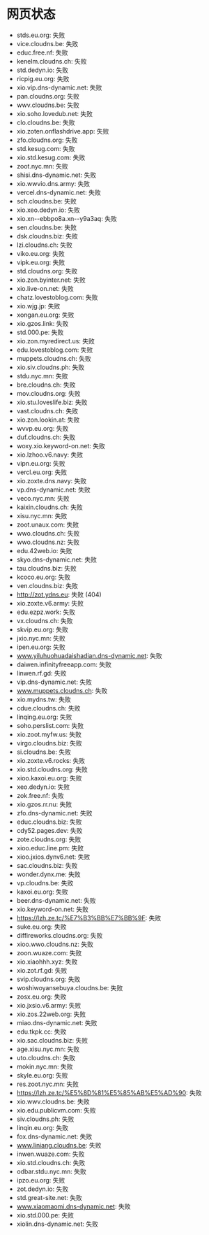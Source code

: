 # 网页状态
- stds.eu.org: 失败
- vice.cloudns.be: 失败
- educ.free.nf: 失败
- kenelm.cloudns.ch: 失败
- std.dedyn.io: 失败
- ricpig.eu.org: 失败
- xio.vip.dns-dynamic.net: 失败
- pan.cloudns.org: 失败
- wwv.cloudns.be: 失败
- xio.soho.lovedub.net: 失败
- clo.cloudns.be: 失败
- xio.zoten.onflashdrive.app: 失败
- zfo.cloudns.org: 失败
- std.kesug.com: 失败
- xio.std.kesug.com: 失败
- zoot.nyc.mn: 失败
- shisi.dns-dynamic.net: 失败
- xio.wwvio.dns.army: 失败
- vercel.dns-dynamic.net: 失败
- sch.cloudns.be: 失败
- xio.xeo.dedyn.io: 失败
- xio.xn--ebbpo8a.xn--y9a3aq: 失败
- sen.cloudns.be: 失败
- dsk.cloudns.biz: 失败
- lzi.cloudns.ch: 失败
- viko.eu.org: 失败
- vipk.eu.org: 失败
- std.cloudns.org: 失败
- xio.zon.byinter.net: 失败
- xio.live-on.net: 失败
- chatz.lovestoblog.com: 失败
- xio.wjg.jp: 失败
- xongan.eu.org: 失败
- xio.gzos.link: 失败
- std.000.pe: 失败
- xio.zon.myredirect.us: 失败
- edu.lovestoblog.com: 失败
- muppets.cloudns.ch: 失败
- xio.siv.cloudns.ph: 失败
- stdu.nyc.mn: 失败
- bre.cloudns.ch: 失败
- mov.cloudns.org: 失败
- xio.stu.loveslife.biz: 失败
- vast.cloudns.ch: 失败
- xio.zon.lookin.at: 失败
- wvvp.eu.org: 失败
- duf.cloudns.ch: 失败
- woxy.xio.keyword-on.net: 失败
- xio.lzhoo.v6.navy: 失败
- vipn.eu.org: 失败
- vercl.eu.org: 失败
- xio.zoxte.dns.navy: 失败
- vp.dns-dynamic.net: 失败
- veco.nyc.mn: 失败
- kaixin.cloudns.ch: 失败
- xisu.nyc.mn: 失败
- zoot.unaux.com: 失败
- wwo.cloudns.ch: 失败
- wwo.cloudns.nz: 失败
- edu.42web.io: 失败
- skyo.dns-dynamic.net: 失败
- tau.cloudns.biz: 失败
- kcoco.eu.org: 失败
- ven.cloudns.biz: 失败
- http://zot.ydns.eu: 失败 (404)
- xio.zoxte.v6.army: 失败
- edu.ezpz.work: 失败
- vx.cloudns.ch: 失败
- skvip.eu.org: 失败
- jxio.nyc.mn: 失败
- ipen.eu.org: 失败
- www.yiluhuohuadaishadian.dns-dynamic.net: 失败
- daiwen.infinityfreeapp.com: 失败
- linwen.rf.gd: 失败
- vip.dns-dynamic.net: 失败
- www.muppets.cloudns.ch: 失败
- xio.mydns.tw: 失败
- cdue.cloudns.ch: 失败
- linqing.eu.org: 失败
- soho.perslist.com: 失败
- xio.zoot.myfw.us: 失败
- virgo.cloudns.biz: 失败
- si.cloudns.be: 失败
- xio.zoxte.v6.rocks: 失败
- xio.std.cloudns.org: 失败
- xioo.kaxoi.eu.org: 失败
- xeo.dedyn.io: 失败
- zok.free.nf: 失败
- xio.gzos.rr.nu: 失败
- zfo.dns-dynamic.net: 失败
- educ.cloudns.biz: 失败
- cdy52.pages.dev: 失败
- zote.cloudns.org: 失败
- xioo.educ.line.pm: 失败
- xioo.jxios.dynv6.net: 失败
- sac.cloudns.biz: 失败
- wonder.dynx.me: 失败
- vp.cloudns.be: 失败
- kaxoi.eu.org: 失败
- beer.dns-dynamic.net: 失败
- xio.keyword-on.net: 失败
- https://lzh.ze.tc/%E7%B3%BB%E7%BB%9F: 失败
- suke.eu.org: 失败
- diffireworks.cloudns.org: 失败
- xioo.wwo.cloudns.nz: 失败
- zoon.wuaze.com: 失败
- xio.xiaohhh.xyz: 失败
- xio.zot.rf.gd: 失败
- svip.cloudns.org: 失败
- woshiwoyansebuya.cloudns.be: 失败
- zosx.eu.org: 失败
- xio.jxsio.v6.army: 失败
- xio.zos.22web.org: 失败
- miao.dns-dynamic.net: 失败
- edu.tkpk.cc: 失败
- xio.sac.cloudns.biz: 失败
- age.xisu.nyc.mn: 失败
- uto.cloudns.ch: 失败
- mokin.nyc.mn: 失败
- skyle.eu.org: 失败
- res.zoot.nyc.mn: 失败
- https://lzh.ze.tc/%E5%8D%81%E5%85%AB%E5%AD%90: 失败
- xio.wwv.cloudns.be: 失败
- xio.edu.publicvm.com: 失败
- siv.cloudns.ph: 失败
- linqin.eu.org: 失败
- fox.dns-dynamic.net: 失败
- www.liniang.cloudns.be: 失败
- inwen.wuaze.com: 失败
- xio.std.cloudns.ch: 失败
- odbar.stdu.nyc.mn: 失败
- ipzo.eu.org: 失败
- zot.dedyn.io: 失败
- std.great-site.net: 失败
- www.xiaomaomi.dns-dynamic.net: 失败
- xio.std.000.pe: 失败
- xiolin.dns-dynamic.net: 失败
